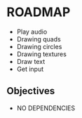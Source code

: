 # ROADMAP

- Play audio
- Drawing quads
- Drawing circles
- Drawing textures
- Draw text
- Get input

## Objectives

- NO DEPENDENCIES

